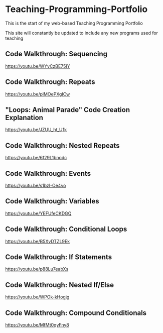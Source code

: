 # Teaching-Programming-Portfolio
This is the start of my web-based Teaching Programming Portfolio

This site will constantly be updated to include any new programs used for teaching

## Code Walkthrough: Sequencing

https://youtu.be/WYvCzBE75IY

## Code Walkthrough: Repeats 

https://youtu.be/plMOePXgICw

## "Loops: Animal Parade" Code Creation Explanation

https://youtu.be/JZUU_ht_U1k

## Code Walkthrough: Nested Repeats

https://youtu.be/6f29L1bnodc

## Code Walkthrough: Events

https://youtu.be/s1bzl-Oe4vo

## Code Walkthrough: Variables

https://youtu.be/YEFUfeCKDGQ

## Code Walkthrough: Conditional Loops 

https://youtu.be/B5XvDTZL9Ek

## Code Walkthrough: If Statements

https://youtu.be/p88Lu7eabXs

## Code Walkthrough: Nested If/Else

https://youtu.be/WPOk-kHogjg

## Code Walkthrough: Compound Conditionals 

https://youtu.be/MfMt0qyFny8
